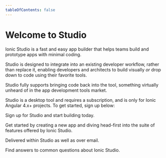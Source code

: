 ```yaml
---
tableOfContents: false
---
```


# Welcome to Studio

Ionic Studio is a fast and easy app builder that helps teams build and prototype apps with minimal coding.

Studio is designed to integrate into an existing developer workflow, rather than replace it, enabling developers and architects to build visually *or* drop down to code using their favorite tools. 

Studio
fully supports bringing code back into the tool, something virtually unheard of in the app development tools market.

Studio is a desktop tool and requires a subscription, and is only for Ionic Angular 4.x+ projects. To get started, sign up below:

<docs-cards class="static-width">
  <docs-card header="Get Studio" href="https://ionicframework.com/studio?utm_source=docs&utm_medium=website&utm_campaign=studio%20launch" icon="/docs/assets/icons/guide-installation-icon.png">
    <p>Sign up for Studio and start building today.</p>
  </docs-card>

  <docs-card header="Quickstart" href="/docs/studio/guides/quickstart" img="/docs/assets/icons/guide-quickstart.png">
    <p>Get started by creating a new app and diving head-first into the suite of features offered by Ionic Studio.</p>
  </docs-card>

  <docs-card header="News & Updates" icon="/docs/assets/icons/guide-news-icon.png">
    <p>Delivered within Studio as well as over email.</p>
  </docs-card>

  <docs-card header="Studio FAQ" href="/docs/studio/faq" icon="/docs/assets/icons/guide-faq-icon.png">
    <p>Find answers to common questions about Ionic Studio.</p>
  </docs-card>
</docs-cards>
